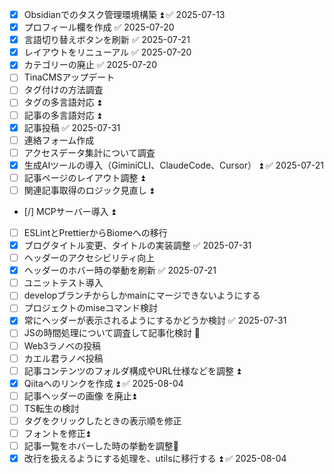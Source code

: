 - [x] Obsidianでのタスク管理環境構築 ⏫ ✅ 2025-07-13
- [x] プロフィール欄を作成 ✅ 2025-07-20
- [x] 言語切り替えボタンを刷新 ✅ 2025-07-21
- [x] レイアウトをリニューアル ✅ 2025-07-20
- [x] カテゴリーの廃止 ✅ 2025-07-20
- [ ] TinaCMSアップデート
- [ ] タグ付けの方法調査
- [ ] タグの多言語対応 ⏫
- [ ] 記事の多言語対応 ⏫
- [x] 記事投稿 ✅ 2025-07-31
- [ ] 連絡フォーム作成
- [ ] アクセスデータ集計について調査
- [x] 生成AIツールの導入（GiminiCLI、ClaudeCode、Cursor） ⏫ ✅ 2025-07-21
- [ ] 記事ページのレイアウト調整 ⏫
- [ ] 関連記事取得のロジック見直し ⏫
- [/] MCPサーバー導入 ⏫
- [ ] ESLintとPrettierからBiomeへの移行
- [x] ブログタイトル変更、タイトルの実装調整 ✅ 2025-07-31
- [ ] ヘッダーのアクセシビリティ向上
- [x] ヘッダーのホバー時の挙動を刷新 ✅ 2025-07-21
- [ ] ユニットテスト導入
- [ ] developブランチからしかmainにマージできないようにする
- [ ] プロジェクトのmiseコマンド検討
- [x] 常にヘッダーが表示されるようにするかどうか検討 ✅ 2025-07-31
- [ ] JSの時間処理について調査して記事化検討 🔼
- [ ] Web3ラノベの投稿
- [ ] カエル君ラノベ投稿
- [ ] 記事コンテンツのフォルダ構成やURL仕様などを調整 ⏫
- [x] Qiitaへのリンクを作成 ⏫ ✅ 2025-08-04
- [ ] 記事ヘッダーの画像 を廃止⏫
- [ ] TS転生の検討
- [ ] タグをクリックしたときの表示順を修正
- [ ] フォントを修正⏫ 
- [ ] 記事一覧をホバーした時の挙動を調整🔼 
- [x] 改行を扱えるようにする処理を、utilsに移行する ⏫ ✅ 2025-08-04